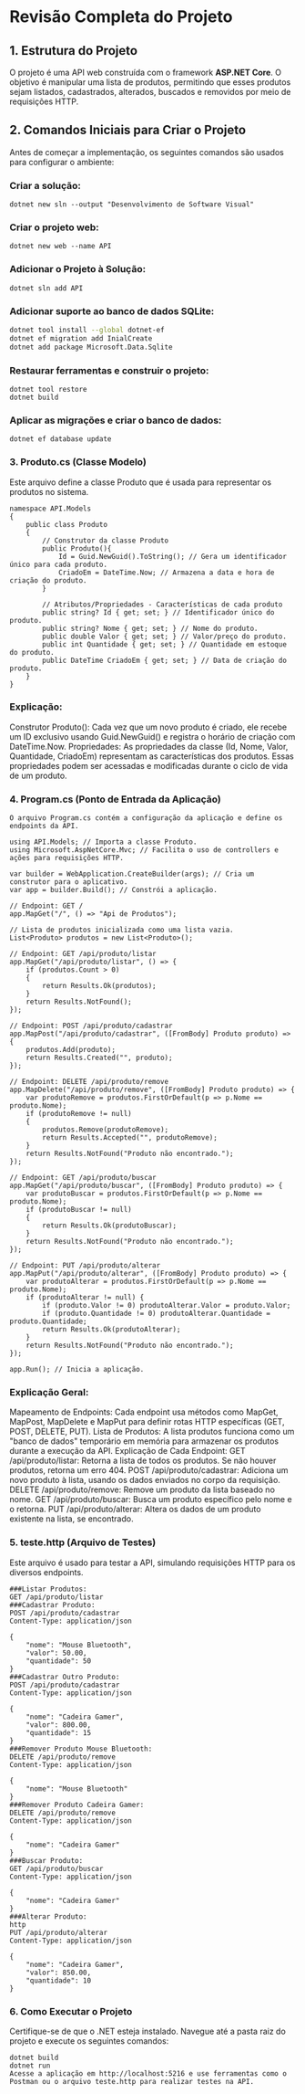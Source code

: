 # Revisão Completa do Projeto

## 1. Estrutura do Projeto
O projeto é uma API web construída com o framework **ASP.NET Core**. O objetivo é manipular uma lista de produtos, permitindo que esses produtos sejam listados, cadastrados, alterados, buscados e removidos por meio de requisições HTTP.

## 2. Comandos Iniciais para Criar o Projeto
Antes de começar a implementação, os seguintes comandos são usados para configurar o ambiente:

### Criar a solução:
```
dotnet new sln --output "Desenvolvimento de Software Visual"
```
### Criar o projeto web:
```
dotnet new web --name API
```
### Adicionar o Projeto à Solução:
```
dotnet sln add API
```

### Adicionar suporte ao banco de dados SQLite:
```bash
dotnet tool install --global dotnet-ef
dotnet ef migration add InialCreate
dotnet add package Microsoft.Data.Sqlite
```
### Restaurar ferramentas e construir o projeto:
```
dotnet tool restore
dotnet build
```
### Aplicar as migrações e criar o banco de dados:
```
dotnet ef database update
```

### 3. Produto.cs (Classe Modelo)
Este arquivo define a classe Produto que é usada para representar os produtos no sistema.

```
namespace API.Models
{
    public class Produto
    {   
        // Construtor da classe Produto
        public Produto(){
            Id = Guid.NewGuid().ToString(); // Gera um identificador único para cada produto.
            CriadoEm = DateTime.Now; // Armazena a data e hora de criação do produto.
        }

        // Atributos/Propriedades - Características de cada produto
        public string? Id { get; set; } // Identificador único do produto.
        public string? Nome { get; set; } // Nome do produto.
        public double Valor { get; set; } // Valor/preço do produto.
        public int Quantidade { get; set; } // Quantidade em estoque do produto.
        public DateTime CriadoEm { get; set; } // Data de criação do produto.
    }
}
```
### Explicação:
Construtor Produto(): Cada vez que um novo produto é criado, ele recebe um ID exclusivo usando Guid.NewGuid() e registra o horário de criação com DateTime.Now.
Propriedades: As propriedades da classe (Id, Nome, Valor, Quantidade, CriadoEm) representam as características dos produtos. Essas propriedades podem ser acessadas e modificadas durante o ciclo de vida de um produto.

### 4. Program.cs (Ponto de Entrada da Aplicação)

```
O arquivo Program.cs contém a configuração da aplicação e define os endpoints da API.

using API.Models; // Importa a classe Produto.
using Microsoft.AspNetCore.Mvc; // Facilita o uso de controllers e ações para requisições HTTP.

var builder = WebApplication.CreateBuilder(args); // Cria um construtor para o aplicativo.
var app = builder.Build(); // Constrói a aplicação.

// Endpoint: GET /
app.MapGet("/", () => "Api de Produtos");

// Lista de produtos inicializada como uma lista vazia.
List<Produto> produtos = new List<Produto>();

// Endpoint: GET /api/produto/listar
app.MapGet("/api/produto/listar", () => {
    if (produtos.Count > 0) 
    {
        return Results.Ok(produtos); 
    }
    return Results.NotFound(); 
});

// Endpoint: POST /api/produto/cadastrar
app.MapPost("/api/produto/cadastrar", ([FromBody] Produto produto) => {
    produtos.Add(produto); 
    return Results.Created("", produto); 
});

// Endpoint: DELETE /api/produto/remove
app.MapDelete("/api/produto/remove", ([FromBody] Produto produto) => {
    var produtoRemove = produtos.FirstOrDefault(p => p.Nome == produto.Nome); 
    if (produtoRemove != null) 
    {
        produtos.Remove(produtoRemove); 
        return Results.Accepted("", produtoRemove); 
    }
    return Results.NotFound("Produto não encontrado."); 
});

// Endpoint: GET /api/produto/buscar
app.MapGet("/api/produto/buscar", ([FromBody] Produto produto) => {
    var produtoBuscar = produtos.FirstOrDefault(p => p.Nome == produto.Nome); 
    if (produtoBuscar != null) 
    {
        return Results.Ok(produtoBuscar); 
    }
    return Results.NotFound("Produto não encontrado."); 
});

// Endpoint: PUT /api/produto/alterar
app.MapPut("/api/produto/alterar", ([FromBody] Produto produto) => {
    var produtoAlterar = produtos.FirstOrDefault(p => p.Nome == produto.Nome); 
    if (produtoAlterar != null) { 
        if (produto.Valor != 0) produtoAlterar.Valor = produto.Valor;
        if (produto.Quantidade != 0) produtoAlterar.Quantidade = produto.Quantidade;
        return Results.Ok(produtoAlterar); 
    }
    return Results.NotFound("Produto não encontrado."); 
});

app.Run(); // Inicia a aplicação.
```
### Explicação Geral:
Mapeamento de Endpoints: Cada endpoint usa métodos como MapGet, MapPost, MapDelete e MapPut para definir rotas HTTP específicas (GET, POST, DELETE, PUT).
Lista de Produtos: A lista produtos funciona como um "banco de dados" temporário em memória para armazenar os produtos durante a execução da API.
Explicação de Cada Endpoint:
GET /api/produto/listar: Retorna a lista de todos os produtos. Se não houver produtos, retorna um erro 404.
POST /api/produto/cadastrar: Adiciona um novo produto à lista, usando os dados enviados no corpo da requisição.
DELETE /api/produto/remove: Remove um produto da lista baseado no nome.
GET /api/produto/buscar: Busca um produto específico pelo nome e o retorna.
PUT /api/produto/alterar: Altera os dados de um produto existente na lista, se encontrado.

### 5. teste.http (Arquivo de Testes)
Este arquivo é usado para testar a API, simulando requisições HTTP para os diversos endpoints.
```
###Listar Produtos:
GET /api/produto/listar
###Cadastrar Produto:
POST /api/produto/cadastrar
Content-Type: application/json

{
    "nome": "Mouse Bluetooth",
    "valor": 50.00,
    "quantidade": 50
}
###Cadastrar Outro Produto:
POST /api/produto/cadastrar
Content-Type: application/json

{
    "nome": "Cadeira Gamer",
    "valor": 800.00,
    "quantidade": 15
}
###Remover Produto Mouse Bluetooth:
DELETE /api/produto/remove
Content-Type: application/json

{
    "nome": "Mouse Bluetooth"
}
###Remover Produto Cadeira Gamer:
DELETE /api/produto/remove
Content-Type: application/json

{
    "nome": "Cadeira Gamer"
}
###Buscar Produto:
GET /api/produto/buscar
Content-Type: application/json

{
    "nome": "Cadeira Gamer"
}
###Alterar Produto:
http
PUT /api/produto/alterar
Content-Type: application/json

{
    "nome": "Cadeira Gamer",
    "valor": 850.00,
    "quantidade": 10
}
```
### 6. Como Executar o Projeto
Certifique-se de que o .NET esteja instalado.
Navegue até a pasta raiz do projeto e execute os seguintes comandos:
```
dotnet build
dotnet run
Acesse a aplicação em http://localhost:5216 e use ferramentas como o Postman ou o arquivo teste.http para realizar testes na API.

